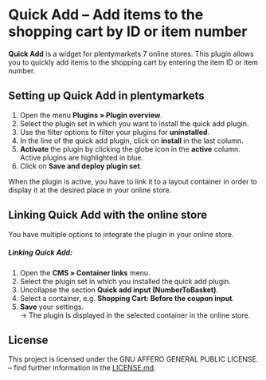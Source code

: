 # Quick Add – Add items to the shopping cart by ID or item number

**Quick Add** is a widget for plentymarkets 7 online stores. This plugin allows you to quickly add items to the shopping cart by entering the item ID or item number.

## Setting up Quick Add in plentymarkets

1. Open the menu **Plugins » Plugin overview**.
2. Select the plugin set in which you want to install the quick add plugin.
3. Use the filter options to filter your plugins for **uninstalled**.
4. In the line of the quick add plugin, click on **install** in the last column.
5. **Activate** the plugin by clicking the globe icon in the **active** column. Active plugins are highlighted in blue.
6. Click on **Save and deploy plugin set**.

When the plugin is active, you have to link it to a layout container in order to display it at the desired place in your online store.

## Linking Quick Add with the online store

You have multiple options to integrate the plugin in your online store.

##### Linking Quick Add:

1. Open the **CMS » Container links** menu.
2. Select the plugin set in which you installed the quick add plugin.
3. Uncollapse the section **Quick add input (NumberToBasket)**.
4. Select a container, e.g. **Shopping Cart: Before the coupon input**.
5. **Save** your settings. <br /> → The plugin is displayed in the selected container in the online store.

## License

This project is licensed under the GNU AFFERO GENERAL PUBLIC LICENSE. – find further information in the [LICENSE.md](https://github.com/plentymarkets/plugin-number-to-basket/blob/master/LICENSE.md).
